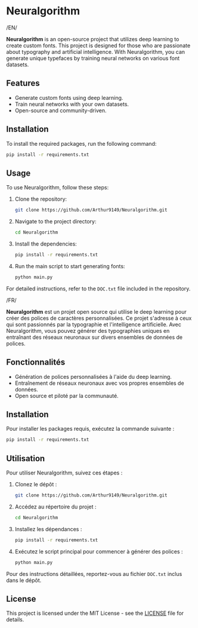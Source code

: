 # Neuralgorithm

/EN/

**Neuralgorithm** is an open-source project that utilizes deep learning to create custom fonts. This project is designed for those who are passionate about typography and artificial intelligence. With Neuralgorithm, you can generate unique typefaces by training neural networks on various font datasets.

## Features

- Generate custom fonts using deep learning.
- Train neural networks with your own datasets.
- Open-source and community-driven.

## Installation

To install the required packages, run the following command:

```sh
pip install -r requirements.txt
```

## Usage

To use Neuralgorithm, follow these steps:

1. Clone the repository:
    ```sh
    git clone https://github.com/Arthur9149/Neuralgorithm.git
    ```
2. Navigate to the project directory:
    ```sh
    cd Neuralgorithm
    ```
3. Install the dependencies:
    ```sh
    pip install -r requirements.txt
    ```
4. Run the main script to start generating fonts:
    ```sh
    python main.py
    ```

For detailed instructions, refer to the `DOC.txt` file included in the repository.

/FR/

**Neuralgorithm** est un projet open source qui utilise le deep learning pour créer des polices de caractères personnalisées. Ce projet s'adresse à ceux qui sont passionnés par la typographie et l'intelligence artificielle. Avec Neuralgorithm, vous pouvez générer des typographies uniques en entraînant des réseaux neuronaux sur divers ensembles de données de polices.

## Fonctionnalités

- Génération de polices personnalisées à l'aide du deep learning.
- Entraînement de réseaux neuronaux avec vos propres ensembles de données.
- Open source et piloté par la communauté.

## Installation

Pour installer les packages requis, exécutez la commande suivante :

```sh
pip install -r requirements.txt
```

## Utilisation

Pour utiliser Neuralgorithm, suivez ces étapes :

1. Clonez le dépôt :
    ```sh
    git clone https://github.com/Arthur9149/Neuralgorithm.git
    ```
2. Accédez au répertoire du projet :
    ```sh
    cd Neuralgorithm
    ```
3. Installez les dépendances :
    ```sh
    pip install -r requirements.txt
    ```
4. Exécutez le script principal pour commencer à générer des polices :
    ```sh
    python main.py
    ```

Pour des instructions détaillées, reportez-vous au fichier `DOC.txt` inclus dans le dépôt.

## License

This project is licensed under the MIT License - see the [LICENSE](LICENSE) file for details.
